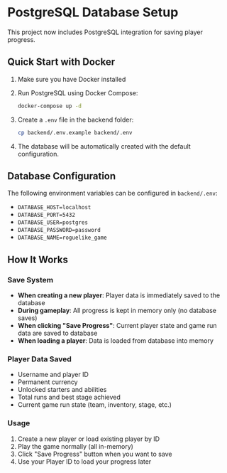 # PostgreSQL Database Setup

This project now includes PostgreSQL integration for saving player progress.

## Quick Start with Docker

1. Make sure you have Docker installed
2. Run PostgreSQL using Docker Compose:
   ```bash
   docker-compose up -d
   ```

3. Create a `.env` file in the backend folder:
   ```bash
   cp backend/.env.example backend/.env
   ```

4. The database will be automatically created with the default configuration.

## Database Configuration

The following environment variables can be configured in `backend/.env`:

- `DATABASE_HOST=localhost`
- `DATABASE_PORT=5432` 
- `DATABASE_USER=postgres`
- `DATABASE_PASSWORD=password`
- `DATABASE_NAME=roguelike_game`

## How It Works

### Save System
- **When creating a new player**: Player data is immediately saved to the database
- **During gameplay**: All progress is kept in memory only (no database saves)
- **When clicking "Save Progress"**: Current player state and game run data are saved to database
- **When loading a player**: Data is loaded from database into memory

### Player Data Saved
- Username and player ID
- Permanent currency
- Unlocked starters and abilities  
- Total runs and best stage achieved
- Current game run state (team, inventory, stage, etc.)

### Usage
1. Create a new player or load existing player by ID
2. Play the game normally (all in-memory)
3. Click "Save Progress" button when you want to save
4. Use your Player ID to load your progress later

